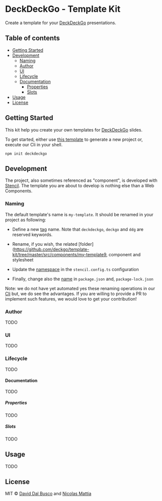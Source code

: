 # DeckDeckGo - Template Kit

Create a template for your [DeckDeckGo] presentations.

## Table of contents

- [Getting Started](#getting-started)
- [Development](#development)
    - [Naming](#naming)
    - [Author](#author)
    - [UI](#ui)
    - [Lifecycle](#lifecycle)
    - [Documentation](#documentation)
      - [Properties](#properties)
      - [Slots](#slots)
- [Usage](#usage)
- [License](#license)

## Getting Started

This kit help you create your own templates for [DeckDeckGo] slides.

To get started, either use [this template](https://github.com/deckgo/template-kit/generate) to generate a new project or, execute our Cli in your shell.

```
npm init deckdeckgo
```

## Development

The project, also sometimes referenced as "component", is developed with [Stencil](https://stenciljs.com). The template you are about to develop is nothing else than a Web Components.

### Naming

The default template's name is `my-template`. It should be renamed in your project as following:

- Define a new [tag](https://github.com/deckgo/template-kit/blob/bad5acba265288abd5827b89e3c02245afb24b00/src/components/my-template/my-template.tsx#L14) name. Note that `deckdeckgo`, `deckgo` and `ddg` are reserved keywords.

- Rename, if you wish, the related [folder](https://github.com/deckgo/template-kit/tree/master/src/components/my-template9, component and stylesheet

- Update the [namespace](https://github.com/deckgo/template-kit/blob/bad5acba265288abd5827b89e3c02245afb24b00/stencil.config.ts#L11) in the `stencil.config.ts` configuration

- Finally, change also the [name](https://github.com/deckgo/template-kit/blob/bad5acba265288abd5827b89e3c02245afb24b00/package.json#L2) in `package.json` and, `package-lock.json`

Note: we do not have yet automated yes these renaming operations in our [Cli](https://github.com/deckgo/deckdeckgo/tree/master/cli) but, we do see the advantages. If you are willing to provide a PR to implement such features, we would love to get your contribution! 

### Author

TODO

### UI

TODO

### Lifecycle

TODO

#### Documentation

TODO

##### Properties

TODO

##### Slots

TODO

## Usage

TODO

## License

MIT © [David Dal Busco](mailto:david.dalbusco@outlook.com) and [Nicolas Mattia](mailto:nicolas@nmattia.com)

[deckdeckgo]: https://deckdeckgo.com
